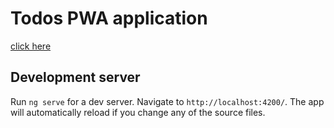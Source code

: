 # Todos PWA application

[click here](https://todo-angular-4beaa.web.app/)

## Development server

Run `ng serve` for a dev server. Navigate to `http://localhost:4200/`. The app will automatically reload if you change any of the source files.
